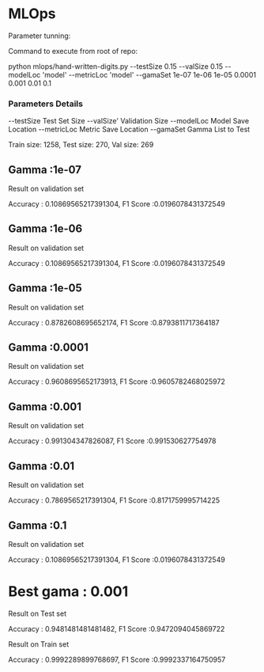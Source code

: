 # MLOps
Parameter tunning:

Command to execute from root of repo: 

python mlops/hand-written-digits.py --testSize 0.15 --valSize 0.15 --modelLoc 'model' --metricLoc 'model' --gamaSet 1e-07 1e-06 1e-05 0.0001 0.001 0.01 0.1

### Parameters Details

--testSize      Test Set Size
--valSize'      Validation Size
--modelLoc      Model Save Location
--metricLoc     Metric Save Location
--gamaSet       Gamma List to Test

Train size: 1258, Test size: 270, Val size: 269

## Gamma :1e-07
Result on validation set

Accuracy : 0.10869565217391304, F1 Score :0.0196078431372549

## Gamma :1e-06
Result on validation set

Accuracy : 0.10869565217391304, F1 Score :0.0196078431372549

## Gamma :1e-05
Result on validation set

Accuracy : 0.8782608695652174, F1 Score :0.8793811717364187

## Gamma :0.0001
Result on validation set

Accuracy : 0.9608695652173913, F1 Score :0.9605782468025972

## Gamma :0.001
Result on validation set

Accuracy : 0.991304347826087, F1 Score :0.991530627754978

## Gamma :0.01
Result on validation set

Accuracy : 0.7869565217391304, F1 Score :0.8171759995714225

## Gamma :0.1
Result on validation set

Accuracy : 0.10869565217391304, F1 Score :0.0196078431372549

# Best gama : 0.001

Result on Test set

Accuracy : 0.9481481481481482, F1 Score :0.9472094045869722

Result on Train set

Accuracy : 0.9992289899768697, F1 Score :0.9992337164750957